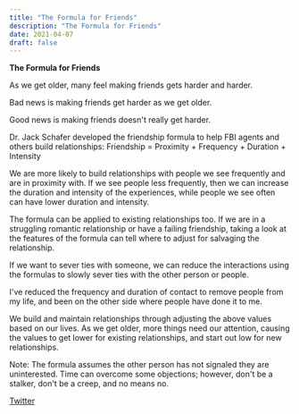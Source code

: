```yaml
---
title: "The Formula for Friends"
description: "The Formula for Friends"
date: 2021-04-07
draft: false
---
```

**The Formula for Friends** 

As we get older, many feel making friends gets harder and harder. 

Bad news is making friends get harder as we get older. 

Good news is making friends doesn't really get harder. 

Dr. Jack Schafer developed the friendship formula to help FBI agents and others build relationships:  Friendship = Proximity + Frequency + Duration + Intensity

We are more likely to build relationships with people we see frequently and are in proximity with.  If we see people less frequently, then we can increase the duration and intensity of the experiences, while people we see often can have lower duration and intensity. 

The formula can be applied to existing relationships too.  If we are in a struggling romantic relationship or have a failing friendship, taking a look at the features of the formula can tell where to adjust for salvaging the relationship.

If we want to sever ties with someone, we can reduce the interactions using the formulas to slowly sever ties with the other person or people. 

I've reduced the frequency and duration of contact to remove people from my life, and been on the other side where people have done it to me.  

We build and maintain relationships through adjusting the above values based on our lives.  As we get older, more things need our attention, causing the values to get lower for existing relationships, and start out low for new relationships.  

Note: The formula assumes the other person has not signaled they are uninterested. Time can overcome some objections; however, don't be a stalker, don't be a creep, and no means no. 

[Twitter](https://twitter.com/hippiebikeracer/status/1379781061069135877?s=20)